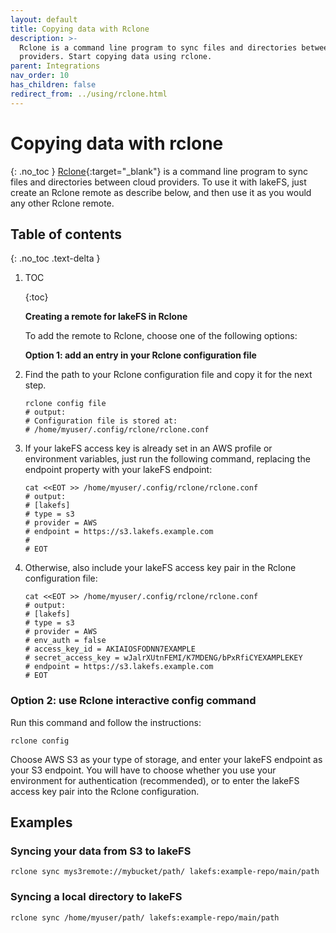 ```yaml
---
layout: default
title: Copying data with Rclone
description: >-
  Rclone is a command line program to sync files and directories between cloud
  providers. Start copying data using rclone.
parent: Integrations
nav_order: 10
has_children: false
redirect_from: ../using/rclone.html
---
```


# Copying data with rclone

{: .no\_toc } [Rclone](https://rclone.org/){:target="\_blank"} is a command line program to sync files and directories between cloud providers. To use it with lakeFS, just create an Rclone remote as describe below, and then use it as you would any other Rclone remote.

## Table of contents

{: .no\_toc .text-delta }

1. TOC

   {:toc}

   **Creating a remote for lakeFS in Rclone**

   To add the remote to Rclone, choose one of the following options:

   **Option 1: add an entry in your Rclone configuration file**

2. Find the path to your Rclone configuration file and copy it for the next step.

   ```text
   rclone config file
   # output:
   # Configuration file is stored at:
   # /home/myuser/.config/rclone/rclone.conf
   ```

3. If your lakeFS access key is already set in an AWS profile or environment variables, just run the following command, replacing the endpoint property with your lakeFS endpoint:

   ```text
   cat <<EOT >> /home/myuser/.config/rclone/rclone.conf
   # output:
   # [lakefs]
   # type = s3
   # provider = AWS
   # endpoint = https://s3.lakefs.example.com
   #
   # EOT
   ```

4. Otherwise, also include your lakeFS access key pair in the Rclone configuration file:

   ```text
   cat <<EOT >> /home/myuser/.config/rclone/rclone.conf
   # output:
   # [lakefs]
   # type = s3
   # provider = AWS
   # env_auth = false
   # access_key_id = AKIAIOSFODNN7EXAMPLE
   # secret_access_key = wJalrXUtnFEMI/K7MDENG/bPxRfiCYEXAMPLEKEY
   # endpoint = https://s3.lakefs.example.com
   # EOT
   ```

### Option 2: use Rclone interactive config command

Run this command and follow the instructions:

```text
rclone config
```

Choose AWS S3 as your type of storage, and enter your lakeFS endpoint as your S3 endpoint. You will have to choose whether you use your environment for authentication \(recommended\), or to enter the lakeFS access key pair into the Rclone configuration.

## Examples

### Syncing your data from S3 to lakeFS

```text
rclone sync mys3remote://mybucket/path/ lakefs:example-repo/main/path
```

### Syncing a local directory to lakeFS

```text
rclone sync /home/myuser/path/ lakefs:example-repo/main/path
```


